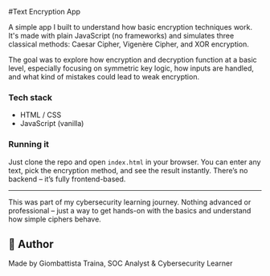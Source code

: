 #Text Encryption App

A simple app I built to understand how basic encryption techniques work. It's made with plain JavaScript (no frameworks) and simulates three classical methods: Caesar Cipher, Vigenère Cipher, and XOR encryption.

The goal was to explore how encryption and decryption function at a basic level, especially focusing on symmetric key logic, how inputs are handled, and what kind of mistakes could lead to weak encryption.

### Tech stack
- HTML / CSS
- JavaScript (vanilla)

### Running it
Just clone the repo and open `index.html` in your browser. You can enter any text, pick the encryption method, and see the result instantly. There’s no backend – it’s fully frontend-based.

---

This was part of my cybersecurity learning journey. Nothing advanced or professional – just a way to get hands-on with the basics and understand how simple ciphers behave.


## 👤 Author

Made by Giombattista Traina, SOC Analyst & Cybersecurity Learner
